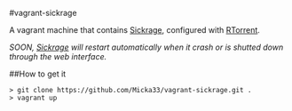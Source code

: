 #vagrant-sickrage


A vagrant machine that contains [Sickrage][1], configured with [RTorrent][2].

*SOON, [Sickrage][1] will restart automatically when it crash or is shutted down through the web interface.*

##How to get it

```
> git clone https://github.com/Micka33/vagrant-sickrage.git .
> vagrant up

```

[1]: https://github.com/Micka33/docker-sickrage
[2]: https://github.com/Micka33/docker-rtorrent
